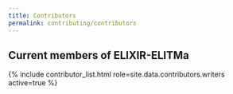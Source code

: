```yaml
---
title: Contributors
permalink: contributing/contributors
---
```


## Current members of ELIXIR-ELITMa
{% include contributor_list.html role=site.data.contributors.writers active=true %}



